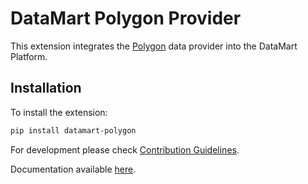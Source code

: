 # DataMart Polygon Provider

This extension integrates the [Polygon](https://polygon.io/) data provider into the DataMart Platform.

## Installation

To install the extension:

```bash
pip install datamart-polygon
```

For development please check [Contribution Guidelines](https://github.com/DataMart-finance/DataMartTerminal/blob/develop/datamart/CONTRIBUTING.md).

Documentation available [here](https://docs.datamart.co/platform).
